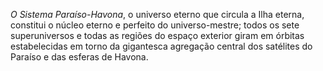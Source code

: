 ﻿<I>O Sistema Paraíso-Havona</I>, o universo eterno que circula a Ilha eterna, constitui o núcleo eterno e perfeito do universo-mestre; todos os sete superuniversos e todas as regiões do espaço exterior giram em órbitas estabelecidas em torno da gigantesca agregação central dos satélites do Paraíso e das esferas de Havona.